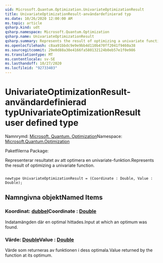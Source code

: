 ```yaml
---
uid: Microsoft.Quantum.Optimization.UnivariateOptimizationResult
title: UnivariateOptimizationResult-användardefinierad typ
ms.date: 10/26/2020 12:00:00 AM
ms.topic: article
qsharp.kind: udt
qsharp.namespace: Microsoft.Quantum.Optimization
qsharp.name: UnivariateOptimizationResult
qsharp.summary: Represents the result of optimizing a univariate function.
ms.openlocfilehash: c8aa91bbdc9e9e9bb4d110b470ff2041f9460a38
ms.sourcegitcommit: 29e0d88a30e4166fa580132124b0eb57e1f0e986
ms.translationtype: MT
ms.contentlocale: sv-SE
ms.lasthandoff: 10/27/2020
ms.locfileid: "92733403"
---
```

# <a name="univariateoptimizationresult-user-defined-type"></a><span data-ttu-id="90eb0-102">UnivariateOptimizationResult-användardefinierad typ</span><span class="sxs-lookup"><span data-stu-id="90eb0-102">UnivariateOptimizationResult user defined type</span></span>

<span data-ttu-id="90eb0-103">Namnrymd: [Microsoft. Quantum. Optimization](xref:Microsoft.Quantum.Optimization)</span><span class="sxs-lookup"><span data-stu-id="90eb0-103">Namespace: [Microsoft.Quantum.Optimization](xref:Microsoft.Quantum.Optimization)</span></span>

<span data-ttu-id="90eb0-104">Paketfilerna [](https://nuget.org/packages/)</span><span class="sxs-lookup"><span data-stu-id="90eb0-104">Package: [](https://nuget.org/packages/)</span></span>


<span data-ttu-id="90eb0-105">Representerar resultatet av att optimera en univariate-funktion.</span><span class="sxs-lookup"><span data-stu-id="90eb0-105">Represents the result of optimizing a univariate function.</span></span>

```qsharp

newtype UnivariateOptimizationResult = (Coordinate : Double, Value : Double);
```



## <a name="named-items"></a><span data-ttu-id="90eb0-106">Namngivna objekt</span><span class="sxs-lookup"><span data-stu-id="90eb0-106">Named Items</span></span>

### <a name="coordinate--double"></a><span data-ttu-id="90eb0-107">Koordinat: [dubbel](xref:microsoft.quantum.lang-ref.double)</span><span class="sxs-lookup"><span data-stu-id="90eb0-107">Coordinate : [Double](xref:microsoft.quantum.lang-ref.double)</span></span>

<span data-ttu-id="90eb0-108">Indatamängden där en optimal hittades.</span><span class="sxs-lookup"><span data-stu-id="90eb0-108">Input at which an optimum was found.</span></span>
### <a name="value--double"></a><span data-ttu-id="90eb0-109">Värde: [Double](xref:microsoft.quantum.lang-ref.double)</span><span class="sxs-lookup"><span data-stu-id="90eb0-109">Value : [Double](xref:microsoft.quantum.lang-ref.double)</span></span>

<span data-ttu-id="90eb0-110">Värde som returneras av funktionen i dess optimala.</span><span class="sxs-lookup"><span data-stu-id="90eb0-110">Value returned by the function at its optimum.</span></span>
